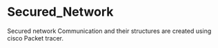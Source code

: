 # Secured_Network
Secured network Communication and their structures are created using cisco Packet tracer.
